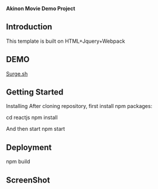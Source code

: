 **Akinon  Movie Demo Project**



## Introduction

 This template is built on HTML+Jquery+Webpack

## DEMO

[Surge.sh](http://akinonproject.surge.sh/)

## Getting Started

Installing
After cloning repository, first install npm packages:

cd reactjs
npm install 

And then start
npm start

## Deployment

npm build


## ScreenShot




